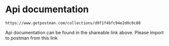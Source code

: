 # Api documentation
```https://www.getpostman.com/collections/d9f1f4bfc94e2d0c0c80```

Api documentation can be found in the shareable link above. Please import to postman from this link
